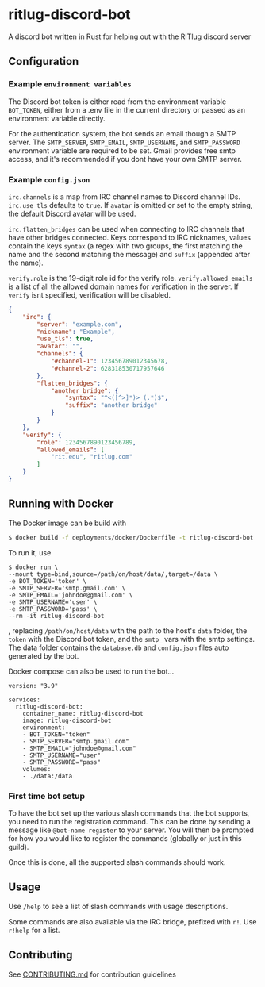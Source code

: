 # ritlug-discord-bot
A discord bot written in Rust for helping out with the RITlug discord server

## Configuration

### Example `environment variables`

The Discord bot token is either read from the environment variable `BOT_TOKEN`, either from a .env file in the current directory or passed as an environment variable directly.

For the authentication system, the bot sends an email though a SMTP server. The `SMTP_SERVER`, `SMTP_EMAIL`, `SMTP_USERNAME`, and `SMTP_PASSWORD` environment variable are required to be set. Gmail provides free smtp access, and it's recommended if you dont have your own SMTP server.

### Example `config.json`

`irc.channels` is a map from IRC channel names to Discord channel IDs. `irc.use_tls` defaults to `true`. If `avatar` is omitted or set to the empty string, the default Discord avatar will be used.

`irc.flatten_bridges` can be used when connecting to IRC channels that have other bridges connected. Keys correspond to IRC nicknames, values contain the keys `syntax` (a regex with two groups, the first matching the name and the second matching the message) and `suffix` (appended after the name).

`verify.role` is the 19-digit role id for the verify role. `verify.allowed_emails` is a list of all the allowed domain names for verification in the server. If `verify` isnt specified, verification will be disabled.

```json
{
    "irc": {
        "server": "example.com",
        "nickname": "Example",
        "use_tls": true,
        "avatar": "",
        "channels": {
            "#channel-1": 123456789012345678,
            "#channel-2": 628318530717957646
        },
        "flatten_bridges": {
            "another_bridge": {
                "syntax": "^<([^>]*)> (.*)$",
                "suffix": "another bridge"
            }
        }
    },
    "verify": {
        "role": 1234567890123456789,
        "allowed_emails": [
            "rit.edu", "ritlug.com"
        ]
    }
}
```

## Running with Docker

The Docker image can be build with 
```sh
$ docker build -f deployments/docker/Dockerfile -t ritlug-discord-bot .
```
To run it, use
```docker
$ docker run \
--mount type=bind,source=/path/on/host/data/,target=/data \
-e BOT_TOKEN='token' \
-e SMTP_SERVER='smtp.gmail.com' \
-e SMTP_EMAIL='johndoe@gmail.com' \
-e SMTP_USERNAME='user' \
-e SMTP_PASSWORD='pass' \
--rm -it ritlug-discord-bot
```
, replacing `/path/on/host/data` with the path to the host's `data` folder, the `token` with the Discord bot token, and the `smtp_` vars with the smtp settings.
The data folder contains the `database.db` and `config.json` files auto generated by the bot.

Docker compose can also be used to run the bot...
```docker
version: "3.9"

services:
  ritlug-discord-bot:
    container_name: ritlug-discord-bot
    image: ritlug-discord-bot
    environment:
    - BOT_TOKEN="token"
    - SMTP_SERVER="smtp.gmail.com"
    - SMTP_EMAIL="johndoe@gmail.com"
    - SMTP_USERNAME="user"
    - SMTP_PASSWORD="pass"
    volumes:
    - ./data:/data
```

### First time bot setup

To have the bot set up the various slash commands that the bot supports, you need to run the registration command. This can be done by sending a message like `@bot-name register` to your server. You will then be prompted for how you would like to register the commands (globally or just in this guild).

Once this is done, all the supported slash commands should work.

## Usage

Use `/help` to see a list of slash commands with usage descriptions.

Some commands are also available via the IRC bridge, prefixed with `r!`. Use `r!help` for a list.

## Contributing

See [CONTRIBUTING.md](CONTRIBUTING.md) for contribution guidelines
